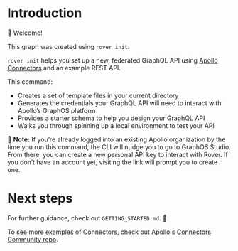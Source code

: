 # Introduction 

👋 Welcome\!

This graph was created using `rover init`. 

`rover init` helps you set up a new, federated GraphQL API using [Apollo Connectors](https://www.apollographql.com/docs/graphos/schema-design/connectors) and an example REST API.

This command:

* Creates a set of template files in your current directory
* Generates the credentials your GraphQL API will need to interact with Apollo’s GraphOS platform
* Provides a starter schema to help you design your GraphQL API
* Walks you through spinning up a local environment to test your API


📓 **Note:** If you’re already logged into an existing Apollo organization by the time you run this command, the CLI will nudge you to go to GraphOS Studio. From there, you can create a new personal API key to interact with Rover. If you don’t have an account yet, visiting the link will prompt you to create one.

# Next steps
For further guidance, check out `GETTING_STARTED.md`. 🚀

To see more examples of Connectors, check out Apollo's [Connectors Community repo](https://github.com/apollographql/connectors-community).
